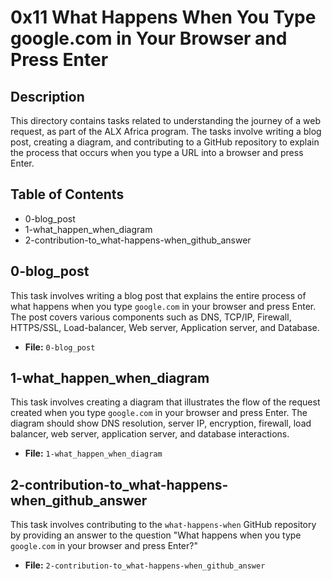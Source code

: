 # 0x11 What Happens When You Type google.com in Your Browser and Press Enter

## Description
This directory contains tasks related to understanding the journey of a web request, as part of the ALX Africa program. The tasks involve writing a blog post, creating a diagram, and contributing to a GitHub repository to explain the process that occurs when you type a URL into a browser and press Enter.

## Table of Contents
- 0-blog_post
- 1-what_happen_when_diagram
- 2-contribution-to_what-happens-when_github_answer

## 0-blog_post
This task involves writing a blog post that explains the entire process of what happens when you type `google.com` in your browser and press Enter. The post covers various components such as DNS, TCP/IP, Firewall, HTTPS/SSL, Load-balancer, Web server, Application server, and Database.

- **File:** `0-blog_post`

## 1-what_happen_when_diagram
This task involves creating a diagram that illustrates the flow of the request created when you type `google.com` in your browser and press Enter. The diagram should show DNS resolution, server IP, encryption, firewall, load balancer, web server, application server, and database interactions.

- **File:** `1-what_happen_when_diagram`

## 2-contribution-to_what-happens-when_github_answer
This task involves contributing to the `what-happens-when` GitHub repository by providing an answer to the question "What happens when you type `google.com` in your browser and press Enter?"

- **File:** `2-contribution-to_what-happens-when_github_answer`


